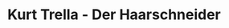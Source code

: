 ---
title: "Kurt Trella - Der Haarschneider"
url: /klosterneuburg/kurt-trella-der-haarschneider/
shop: Friseur
---
